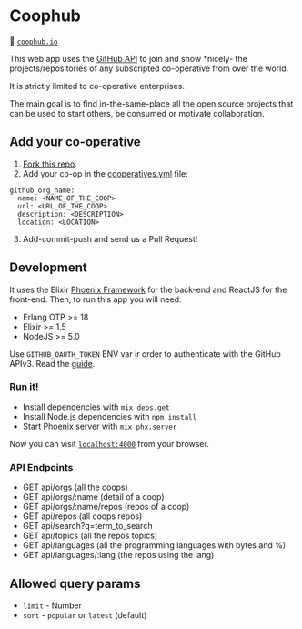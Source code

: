 # Coophub

:link: [`coophub.io`](http://coophub.io)

This web app uses the [GitHub API](https://developer.github.com/v3/) to join and show *nicely- the projects/repositories of any subscripted co-operative from over the world.

It is strictly limited to co-operative enterprises.

The main goal is to find in-the-same-place all the open source projects that can be used to start others, be consumed or motivate collaboration.

## Add your co-operative
1. [Fork this repo](https://github.com/fiqus/coophub/fork).
2. Add your co-op in the [cooperatives.yml](https://github.com/fiqus/coophub/blob/master/cooperatives.yml) file:
```
github_org_name:
  name: <NAME_OF_THE_COOP>
  url: <URL_OF_THE_COOP>
  description: <DESCRIPTION>
  location: <LOCATION>
```
3. Add-commit-push and send us a Pull Request!

## Development
It uses the Elixir [Phoenix Framework](https://phoenixframework.org/) for the back-end and ReactJS for the front-end.
Then, to run this app you will need:
- Erlang OTP >= 18
- Elixir >= 1.5
- NodeJS >= 5.0

Use `GITHUB_OAUTH_TOKEN` ENV var ir order to authenticate with the GitHub APIv3. Read the [guide](https://developer.github.com/v3/guides/getting-started/#oauth).

### Run it!
- Install dependencies with `mix deps.get`
- Install Node.js dependencies with `npm install`
- Start Phoenix server with `mix phx.server`

Now you can visit [`localhost:4000`](http://localhost:4000) from your browser.

### API Endpoints
- GET api/orgs (all the coops)
- GET api/orgs/:name (detail of a coop)
- GET api/orgs/:name/repos (repos of a coop)
- GET api/repos (all coops repos)
- GET api/search?q=term_to_search
- GET api/topics (all the repos topics)
- GET api/languages (all the programming languages with bytes and %)
- GET api/languages/:lang (the repos using the lang)

## Allowed query params
- `limit` - Number
- `sort` - `popular` or `latest` (default)
